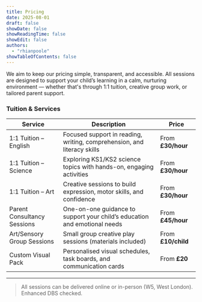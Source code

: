 ```yaml
---
title: Pricing
date: 2025-08-01
draft: false
showDate: false
showReadingTime: false
showEdit: false
authors:
  - "rhianpoole"
showTableOfContents: false
---
```


We aim to keep our pricing simple, transparent, and accessible. All sessions are designed to support your child’s learning in a calm, nurturing environment — whether that's through 1:1 tuition, creative group work, or tailored parent support.

### Tuition & Services

| Service                        | Description                                                                 | Price              |
|-------------------------------|-----------------------------------------------------------------------------|--------------------|
| 1:1 Tuition – English          | Focused support in reading, writing, comprehension, and literacy skills     | From **£30/hour**  |
| 1:1 Tuition – Science          | Exploring KS1/KS2 science topics with hands-on, engaging activities         | From **£30/hour**  |
| 1:1 Tuition – Art              | Creative sessions to build expression, motor skills, and confidence         | From **£30/hour**  |
| Parent Consultancy Sessions   | One-on-one guidance to support your child’s education and emotional needs   | From **£45/hour**  |
| Art/Sensory Group Sessions    | Small group creative play sessions (materials included)                     | From **£10/child** |
| Custom Visual Pack            | Personalised visual schedules, task boards, and communication cards         | From **£20**       |

---

> All sessions can be delivered online or in-person (W5, West London).  
> Enhanced DBS checked. 